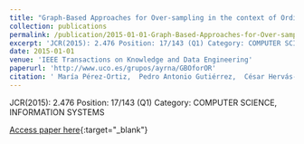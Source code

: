 ```yaml
---
title: "Graph-Based Approaches for Over-sampling in the context of Ordinal Regression"
collection: publications
permalink: /publication/2015-01-01-Graph-Based-Approaches-for-Over-sampling-in-the-context-of-Ordinal-Regression
excerpt: 'JCR(2015): 2.476 Position: 17/143 (Q1) Category: COMPUTER SCIENCE, INFORMATION SYSTEMS'
date: 2015-01-01
venue: 'IEEE Transactions on Knowledge and Data Engineering'
paperurl: 'http://www.uco.es/grupos/ayrna/GBOforOR'
citation: ' María Pérez-Ortiz,  Pedro Antonio Gutiérrez,  César Hervás-Martínez,  X. Yao, &quot;Graph-Based Approaches for Over-sampling in the context of Ordinal Regression.&quot; IEEE Transactions on Knowledge and Data Engineering, 2015.'
---
```

JCR(2015): 2.476 Position: 17/143 (Q1) Category: COMPUTER SCIENCE, INFORMATION SYSTEMS

[Access paper here](http://www.uco.es/grupos/ayrna/GBOforOR){:target="_blank"}
